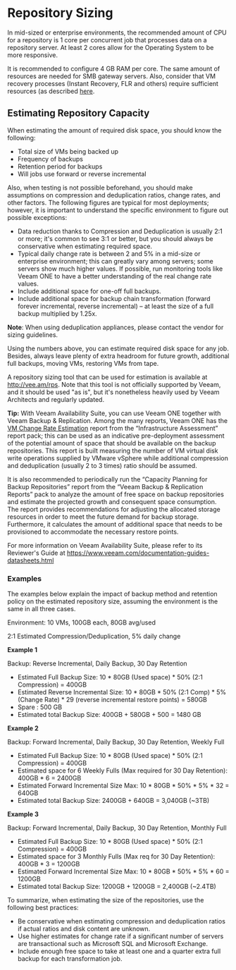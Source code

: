 <!--- This was last Changed 03-05-17 by PS --->
# Repository Sizing
In mid-sized or enterprise environments, the recommended amount of CPU for a repository is 1 core per concurrent job that processes data on a repository server. At least 2 cores allow for the Operating System to be more responsive.

It is recommended to configure 4 GB RAM per core. The same amount of resources are needed for SMB gateway servers. Also, consider that VM recovery processes (Instant Recovery, FLR and others) require sufficient resources (as described [here](https://helpcenter.veeam.com/docs/backup/vsphere/system_requirements.html?ver=95#repo).

## Estimating Repository Capacity
When estimating the amount of required disk space, you should know the following:
-   Total size of VMs being backed up
-   Frequency of backups
-   Retention period for backups
-   Will jobs use forward or reverse incremental

Also, when testing is not possible beforehand, you should make assumptions on compression and deduplication ratios, change rates, and other factors. The following figures are typical for most deployments; however, it is important to understand the specific environment to figure out possible exceptions:
-   Data reduction thanks to Compression and Deduplication is usually 2:1 or more; it's common to see  3:1 or better, but you should always be conservative when estimating required space.
-   Typical daily change rate is between 2 and 5% in a mid-size or enterprise environment; this can greatly vary among servers; some servers show much higher values. If possible, run monitoring tools like Veeam ONE to have a better understanding of the real change rate values.
-   Include additional space for one-off full backups.
-   Include additional space for backup chain transformation (forward forever incremental, reverse incremental) – at least the size of a full backup multiplied by 1.25x.

**Note**: When using deduplication appliances, please contact the vendor for sizing guidelines.

Using the numbers above, you can estimate required disk space for any job. Besides, always leave plenty of extra headroom for future growth, additional full backups, moving VMs, restoring VMs from tape.

A repository sizing tool that can be used for estimation is available at <http://vee.am/rps>. Note that this tool is not officially supported by Veeam, and it should be used "as is", but it's nonetheless heavily used by Veeam Architects and regularly updated.

**Tip:** With Veeam Availability Suite, you can use Veeam ONE together with Veeam Backup & Replication. Among the many reports, Veeam ONE has the [VM Change Rate Estimation](https://helpcenter.veeam.com/docs/one/reporter/vm_change_rate_history.html?ver=95) report from the “Infrastructure Assessment” report pack; this can be used as an indicative pre-deployment assessment of the potential amount of space that should be available on the backup repositories. This report is built measuring the number of VM virtual disk write operations supplied by VMware vSphere while additional compression and deduplication (usually 2 to 3 times) ratio should be assumed.

It is also recommended to periodically run the “Capacity Planning for Backup Repositories” report from the “Veeam Backup & Replication Reports” pack to analyze the amount of free space on backup repositories and estimate the projected growth and consequent space consumption. The report provides recommendations for adjusting the allocated storage resources in order to meet the future demand for backup storage. Furthermore, it calculates the amount of additional space that needs to be provisioned to accommodate the necessary restore points.

For more information on Veeam Availability Suite, please refer to its Reviewer's Guide at <https://www.veeam.com/documentation-guides-datasheets.html>

### Examples

The examples below explain the impact of backup method and retention policy on the estimated repository size, assuming the environment is the same in all three cases.

Environment: 10 VMs, 100GB each, 80GB avg/used

2:1 Estimated Compression/Deduplication, 5% daily change

**Example 1**

Backup: Reverse Incremental, Daily Backup, 30 Day Retention
-   Estimated Full Backup Size: 10 \* 80GB (Used space) \* 50% (2:1 Compression) = 400GB
-   Estimated Reverse Incremental Size: 10 \* 80GB \* 50% (2:1 Comp) \*     5% (Change Rate) \* 29 (reverse incremental restore points) = 580GB
-   Spare : 500 GB
-   Estimated total Backup Size: 400GB + 580GB + 500 = 1480 GB

**Example 2**

Backup: Forward Incremental, Daily Backup, 30 Day Retention, Weekly Full
-   Estimated Full Backup Size: 10 \* 80GB (Used space) \* 50% (2:1 Compression) = 400GB
-   Estimated space for 6 Weekly Fulls (Max required for 30 Day Retention): 400GB \* 6 = 2400GB
-   Estimated Forward Incremental Size Max: 10 \* 80GB \* 50% \* 5% \* 32 = 640GB
-   Estimated total Backup Size: 2400GB + 640GB = 3,040GB (\~3TB)

**Example 3**

Backup: Forward Incremental, Daily Backup, 30 Day Retention, Monthly Full
-   Estimated Full Backup Size: 10 \* 80GB (Used space) \* 50% (2:1 Compression) = 400GB
-   Estimated space for 3 Monthly Fulls (Max req for 30 Day Retention): 400GB \* 3 = 1200GB
-   Estimated Forward Incremental Size Max: 10 \* 80GB \* 50% \* 5% \* 60 = 1200GB
-   Estimated total Backup Size: 1200GB + 1200GB = 2,400GB (\~2.4TB)

To summarize, when estimating the size of the repositories, use the following best practices:

-   Be conservative when estimating compression and deduplication ratios if actual ratios and disk content are unknown.
-   Use higher estimates for change rate if a significant number of servers are transactional such as Microsoft SQL and Microsoft Exchange.
-   Include enough free space to take at least one and a quarter extra full backup for each transformation job.
